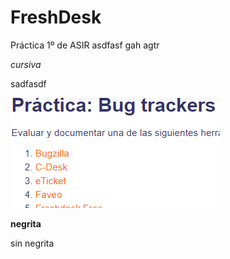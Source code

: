 # FreshDesk
Práctica 1º de ASIR
asdfasf gah agtr 

*cursiva*

sadfasdf 


![imagen](/capturas/1.png)

__negrita__

sin negrita
